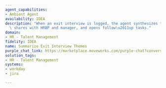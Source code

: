 ```yaml
---
agent_capabilities:
- Ambient Agent
availability: IDEA
description: "When an exit interview is logged, the agent synthesizes themes and risks,\
  \ shares with HRBP and manager, and opens follow\u2011up tasks."
domain:
- HR - Talent Management
fidelity: IDEA
name: Summarize Exit Interview Themes
purple_chat_link: https://marketplace.moveworks.com/purple-chat?conversation=%7B%22messages%22%3A%5B%7B%22role%22%3A%22user%22%2C%22parts%22%3A%5B%7B%22richText%22%3A%22%3Cp%3ENew+exit+interview+logged%3C%2Fp%3E%22%7D%5D%7D%2C%7B%22role%22%3A%22assistant%22%2C%22parts%22%3A%5B%7B%22reasoningSteps%22%3A%5B%7B%22status%22%3A%22success%22%2C%22richText%22%3A%22Fetch+exit+interview+assessment%22%2C%22content%22%3A%5B%7B%22apiBlock%22%3A%7B%22title%22%3A%22Fetch+exit+interview+assessment%22%2C%22connectorName%22%3A%22workday%22%2C%22code%22%3A%22%2F%2F+API+call+code%22%2C%22language%22%3A%22javascript%22%2C%22caption%22%3A%22%22%2C%22overrideImageUrl%22%3A%22%22%7D%7D%5D%7D%2C%7B%22status%22%3A%22success%22%2C%22richText%22%3A%22LLM+synthesizing+themes+and+identifying+risks+from+notes%22%7D%2C%7B%22status%22%3A%22success%22%2C%22richText%22%3A%22Identify+manager%22%2C%22content%22%3A%5B%7B%22apiBlock%22%3A%7B%22title%22%3A%22Get+manager%22%2C%22connectorName%22%3A%22workday%22%2C%22code%22%3A%22%2F%2F+API+call+code%22%2C%22language%22%3A%22javascript%22%2C%22caption%22%3A%22%22%2C%22overrideImageUrl%22%3A%22%22%7D%7D%5D%7D%5D%7D%5D%7D%2C%7B%22role%22%3A%22assistant%22%2C%22parts%22%3A%5B%7B%22richText%22%3A%22%3Cp%3EAn+exit+interview+for+%3Cstrong%3EAlex+Chen%3C%2Fstrong%3E+was+recently+completed+in+%3Cstrong%3ECultureAmp%3C%2Fstrong%3E.+Here+are+the+key+themes+and+risks+identified%3A%3C%2Fp%3E%3Cul%3E%3Cli%3E%3Cp%3E%3Cstrong%3ECompensation%3A%3C%2Fstrong%3E+Employee+felt+under-compensated+compared+to+market+rates+for+their+role.%3C%2Fp%3E%3C%2Fli%3E%3Cli%3E%3Cp%3E%3Cstrong%3ECareer+Growth%3A%3C%2Fstrong%3E+A+lack+of+clear+opportunities+for+advancement+was+a+primary+factor+in+their+decision+to+leave.%3C%2Fp%3E%3C%2Fli%3E%3Cli%3E%3Cp%3E%3Cstrong%3EManagement+Style%3A%3C%2Fstrong%3E+Feedback+suggests+a+need+for+more+frequent+and+structured+check-ins+from+management.%3C%2Fp%3E%3C%2Fli%3E%3C%2Ful%3E%3Cp%3EI+have+shared+this+summary+with+their+manager%2C+Maria+Garcia%2C+and+HRBP%2C+David+Lee.+Based+on+this%2C+I%27ve+drafted+some+follow-up+tasks.+Shall+I+create+them%3F%3C%2Fp%3E%22%7D%2C%7B%22buttons%22%3A%5B%7B%22buttonText%22%3A%22Create+tasks%22%2C%22style%22%3A%22filled%22%7D%2C%7B%22buttonText%22%3A%22Dismiss%22%2C%22style%22%3A%22outlined%22%7D%5D%7D%5D%7D%2C%7B%22role%22%3A%22assistant%22%2C%22parts%22%3A%5B%7B%22reasoningSteps%22%3A%5B%7B%22status%22%3A%22pending%22%2C%22richText%22%3A%22Creating+follow-up+tasks+in+Jira...%22%7D%5D%7D%5D%7D%2C%7B%22role%22%3A%22assistant%22%2C%22parts%22%3A%5B%7B%22richText%22%3A%22%3Cp+xmlns%3D%5C%22http%3A%2F%2Fwww.w3.org%2F1999%2Fxhtml%5C%22%3EDone.+I%27ve+created+3+follow-up+tasks+in+%3Cb%3EJira%3C%2Fb%3E+to+address+the+feedback+from+Alex%27s+exit+interview.%3C%2Fp%3E%22%7D%2C%7B%22citations%22%3A%5B%7B%22connectorName%22%3A%22jira%22%2C%22citationTitle%22%3A%22HR-821%3A+Review+team+compensation+bands+with+HRBP%22%7D%2C%7B%22connectorName%22%3A%22jira%22%2C%22citationTitle%22%3A%22HR-822%3A+Schedule+career+pathing+session+for+the+engineering+team%22%7D%2C%7B%22connectorName%22%3A%22jira%22%2C%22citationTitle%22%3A%22HR-823%3A+Analyze+compensation+data+for+Engineering+department%22%7D%5D%7D%5D%7D%5D%2C%22userConfig%22%3A%7B%22userName%22%3A%22Workday%22%2C%22initials%22%3A%22U%22%2C%22providedIcon%22%3A%22silhoutte%22%2C%22imageUrl%22%3A%22https%3A%2F%2Fwww.vhv.rs%2Fdpng%2Fd%2F129-1291699_workday-staff-writers-workday-logo-hd-png-download.png%22%7D%7D
solution_tags:
- HR - Talent Management
systems:
- workday
- jira

---
```

